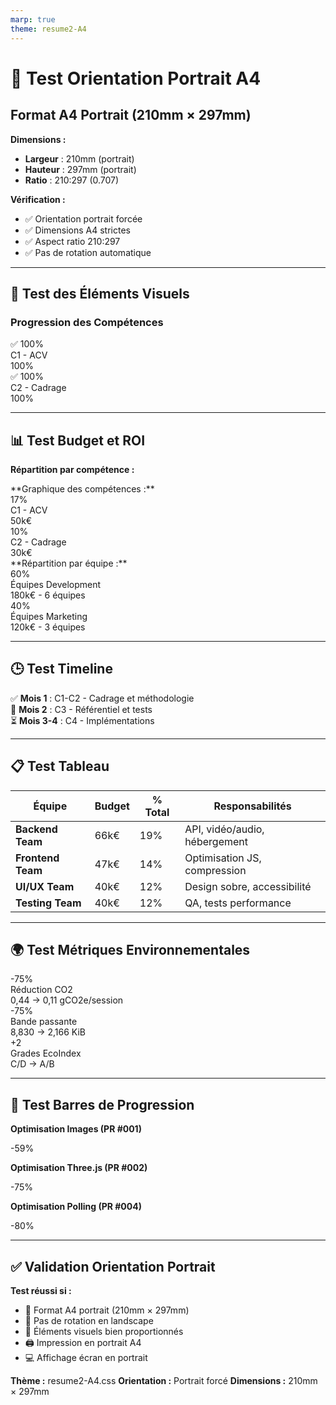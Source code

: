 ```yaml
---
marp: true
theme: resume2-A4
---
```


# 📄 Test Orientation Portrait A4

## Format A4 Portrait (210mm × 297mm)

**Dimensions :**
- **Largeur** : 210mm (portrait)
- **Hauteur** : 297mm (portrait)
- **Ratio** : 210:297 (0.707)

**Vérification :**
- ✅ Orientation portrait forcée
- ✅ Dimensions A4 strictes
- ✅ Aspect ratio 210:297
- ✅ Pas de rotation automatique

---

## 🎯 Test des Éléments Visuels

### Progression des Compétences

<div class="metric-grid">
<div class="metric">
<div class="metric-value">✅ 100%</div>
<div class="metric-label">C1 - ACV</div>
<div class="progress-bar">
<div class="progress-fill" style="width: 100%">100%</div>
</div>
</div>

<div class="metric">
<div class="metric-value">✅ 100%</div>
<div class="metric-label">C2 - Cadrage</div>
<div class="progress-bar">
<div class="progress-fill" style="width: 100%">100%</div>
</div>
</div>
</div>
</div>

---

## 📊 Test Budget et ROI

**Répartition par compétence :**

<div class="two-columns">
<div>
**Graphique des compétences :**

<div class="metric-grid">
<div class="metric">
<div class="metric-value">17%</div>
<div class="metric-label">C1 - ACV<br/>50k€</div>
</div>

<div class="metric">
<div class="metric-value">10%</div>
<div class="metric-label">C2 - Cadrage<br/>30k€</div>
</div>
</div>
</div>

<div>
**Répartition par équipe :**

<div class="metric-grid">
<div class="metric">
<div class="metric-value">60%</div>
<div class="metric-label">Équipes Development<br/>180k€ - 6 équipes</div>
</div>

<div class="metric">
<div class="metric-value">40%</div>
<div class="metric-label">Équipes Marketing<br/>120k€ - 3 équipes</div>
</div>
</div>
</div>

---

## 🕒 Test Timeline

<div class="timeline">
<div class="timeline-item">
<span class="status-completed">✅</span>
<strong>Mois 1</strong> : C1-C2 - Cadrage et méthodologie
</div>

<div class="timeline-item">
<span class="status-in-progress">🔄</span>
<strong>Mois 2</strong> : C3 - Référentiel et tests
</div>

<div class="timeline-item">
<span class="status-pending">⏳</span>
<strong>Mois 3-4</strong> : C4 - Implémentations
</div>
</div>

---

## 📋 Test Tableau

| Équipe | Budget | % Total | Responsabilités |
|--------|--------|---------|-----------------|
| **Backend Team** | 66k€ | 19% | API, vidéo/audio, hébergement |
| **Frontend Team** | 47k€ | 14% | Optimisation JS, compression |
| **UI/UX Team** | 40k€ | 12% | Design sobre, accessibilité |
| **Testing Team** | 40k€ | 12% | QA, tests performance |

---

## 🌍 Test Métriques Environnementales

<div class="metric-grid">
<div class="metric">
<div class="metric-value">-75%</div>
<div class="metric-label">Réduction CO2<br/>0,44 → 0,11 gCO2e/session</div>
</div>

<div class="metric">
<div class="metric-value">-75%</div>
<div class="metric-label">Bande passante<br/>8,830 → 2,166 KiB</div>
</div>

<div class="metric">
<div class="metric-value">+2</div>
<div class="metric-label">Grades EcoIndex<br/>C/D → A/B</div>
</div>
</div>

---

## 🎯 Test Barres de Progression

**Optimisation Images (PR #001)**
<div class="progress-bar">
<div class="progress-fill" style="width: 59%">-59%</div>
</div>

**Optimisation Three.js (PR #002)**
<div class="progress-bar">
<div class="progress-fill" style="width: 75%">-75%</div>
</div>

**Optimisation Polling (PR #004)**
<div class="progress-bar">
<div class="progress-fill" style="width: 80%">-80%</div>
</div>

---

## ✅ Validation Orientation Portrait

**Test réussi si :**
- 📐 Format A4 portrait (210mm × 297mm)
- 🎯 Pas de rotation en landscape
- 📱 Éléments visuels bien proportionnés
- 🖨️ Impression en portrait A4
- 💻 Affichage écran en portrait

**Thème :** resume2-A4.css
**Orientation :** Portrait forcé
**Dimensions :** 210mm × 297mm 